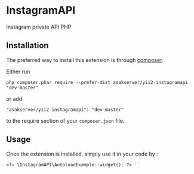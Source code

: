 InstagramAPI
============
Instagram private API PHP

Installation
------------

The preferred way to install this extension is through [composer](http://getcomposer.org/download/).

Either run

```
php composer.phar require --prefer-dist asakserver/yii2-instagramapi "dev-master"
```

or add

```
"asakserver/yii2-instagramapi": "dev-master"
```

to the require section of your `composer.json` file.


Usage
-----

Once the extension is installed, simply use it in your code by  :

```php
<?= \InstagramAPI\AutoloadExample::widget(); ?>```